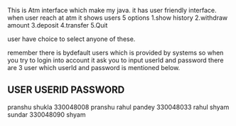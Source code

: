 This is Atm interface which make my java.
it has user friendly interface.
when user reach at atm it shows users 5 options
1.show history 
2.withdraw amount
3.deposit
4.transfer
5.Quit

user have choice to select anyone of these.

remember there is bydefault users which is provided by systems
so when you try to login into account it ask you to input userId and password 
there are 3 user which userId and password is mentioned below.

USER		USERID		PASSWORD
------------------------------------------------------------------------------------
pranshu shukla 	330048008 	pranshu
rahul pandey	330048033	rahul
shyam sundar	330048090	shyam 